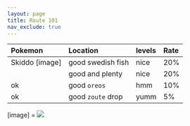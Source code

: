 ```yaml
---
layout: page
title: Route 101
nav_exclude: true
---
```



| Pokemon      | Location          | levels | Rate   |
|:-------------|:------------------|:-------|:-------|
| Skiddo  [image]     | good swedish fish | nice   | 20%    |
|  | good and plenty   | nice   | 20%    |
| ok           | good `oreos`      | hmm    | 10%    |
| ok           | good `zoute` drop | yumm   | 5%     |

[image] = <img src=https://img.pokemondb.net/sprites/sword-shield/icon/bulbasaur.png>
